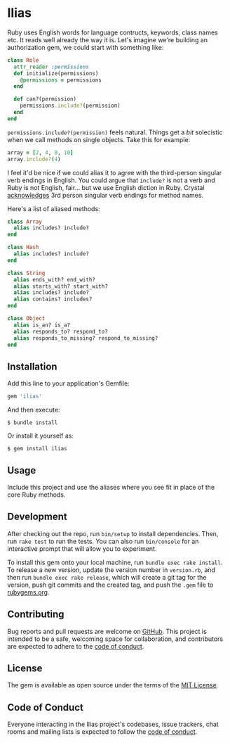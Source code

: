 # Ilias

Ruby uses English words for language contructs, keywords, class names etc. It reads well already the way it is. Let's imagine we're building an authorization gem, we could start with something like:

```ruby
class Role
  attr_reader :permissions
  def initialize(permissions)
    @permissions = permissions
  end

  def can?(permission)
    permissions.include?(permission)
  end
end
```

`permissions.include?(permission)` feels natural. Things get a *bit* solecistic when we call methods on single objects. Take this for example:

```ruby
array = [2, 4, 8, 10]
array.include?(4)
```
I feel it'd be nice if we could alias it to agree with the third-person singular verb endings in English. You could argue that `include?` is not a verb and Ruby is not English, fair... but we use English diction in Ruby. Crystal [acknowledges](https://crystal-lang.org/api/1.4.1/Enumerable.html#includes%3F%28obj%29%3ABool-instance-method) 3rd person singular verb endings for method names.

Here's a list of aliased methods:

```ruby
class Array
  alias includes? include?
end

class Hash
  alias includes? include?
end

class String
  alias ends_with? end_with?
  alias starts_with? start_with?
  alias includes? include?
  alias contains? includes?
end

class Object
  alias is_an? is_a?
  alias responds_to? respond_to?
  alias responds_to_missing? respond_to_missing?
end

```
## Installation

Add this line to your application's Gemfile:

```ruby
gem 'ilias'
```

And then execute:

    $ bundle install

Or install it yourself as:

    $ gem install ilias

## Usage

Include this project and use the aliases where you see fit in place of the core Ruby methods.

## Development

After checking out the repo, run `bin/setup` to install dependencies. Then, run `rake test` to run the tests. You can also run `bin/console` for an interactive prompt that will allow you to experiment.

To install this gem onto your local machine, run `bundle exec rake install`. To release a new version, update the version number in `version.rb`, and then run `bundle exec rake release`, which will create a git tag for the version, push git commits and the created tag, and push the `.gem` file to [rubygems.org](https://rubygems.org).

## Contributing

Bug reports and pull requests are welcome on [GitHub](https://github.com/siaw23/ilias). This project is intended to be a safe, welcoming space for collaboration, and contributors are expected to adhere to the [code of conduct](https://github.com/[USERNAME]/ilias/blob/master/CODE_OF_CONDUCT.md).

## License

The gem is available as open source under the terms of the [MIT License](https://opensource.org/licenses/MIT).

## Code of Conduct

Everyone interacting in the Ilias project's codebases, issue trackers, chat rooms and mailing lists is expected to follow the [code of conduct](https://github.com/[USERNAME]/ilias/blob/master/CODE_OF_CONDUCT.md).
